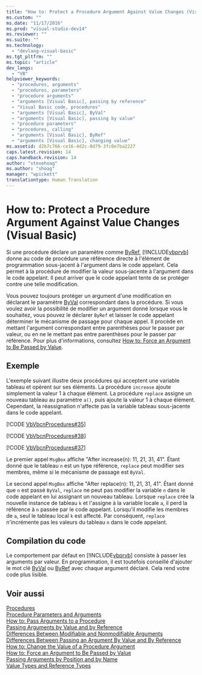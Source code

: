 ```yaml
---
title: "How to: Protect a Procedure Argument Against Value Changes (Visual Basic) | Microsoft Docs"
ms.custom: ""
ms.date: "11/17/2016"
ms.prod: "visual-studio-dev14"
ms.reviewer: ""
ms.suite: ""
ms.technology: 
  - "devlang-visual-basic"
ms.tgt_pltfrm: ""
ms.topic: "article"
dev_langs: 
  - "VB"
helpviewer_keywords: 
  - "procedures, arguments"
  - "procedures, parameters"
  - "procedure arguments"
  - "arguments [Visual Basic], passing by reference"
  - "Visual Basic code, procedures"
  - "arguments [Visual Basic], ByVal"
  - "arguments [Visual Basic], passing by value"
  - "procedure parameters"
  - "procedures, calling"
  - "arguments [Visual Basic], ByRef"
  - "arguments [Visual Basic], changing value"
ms.assetid: d2b7c766-ce16-4d2c-8d79-3fc0e7ba2227
caps.latest.revision: 14
caps.handback.revision: 14
author: "stevehoag"
ms.author: "shoag"
manager: "wpickett"
translationtype: Human Translation
---
```

# How to: Protect a Procedure Argument Against Value Changes (Visual Basic)
Si une procédure déclare un paramètre comme [ByRef](../../../../visual-basic/language-reference/modifiers/byref.md), [!INCLUDE[vbprvb](../../../../csharp/programming-guide/concepts/linq/includes/vbprvb_md.md)] donne au code de procédure une référence directe à l'élément de programmation sous\-jacent à l'argument dans le code appelant.  Cela permet à la procédure de modifier la valeur sous\-jacente à l'argument dans le code appelant.  Il peut arriver que le code appelant tente de se protéger contre une telle modification.  
  
 Vous pouvez toujours protéger un argument d'une modification en déclarant le paramètre [ByVal](../../../../visual-basic/language-reference/modifiers/byval.md) correspondant dans la procédure.  Si vous voulez avoir la possibilité de modifier un argument donné lorsque vous le souhaitez, vous pouvez le déclarer `ByRef` et laisser le code appelant déterminer le mécanisme de passage pour chaque appel.  Il procède en mettant l'argument correspondant entre parenthèses pour le passer par valeur, ou en ne le mettant pas entre parenthèses pour le passer par référence.  Pour plus d'informations, consultez [How to: Force an Argument to Be Passed by Value](../../../../visual-basic/programming-guide/language-features/procedures/how-to-force-an-argument-to-be-passed-by-value.md).  
  
## Exemple  
 L'exemple suivant illustre deux procédures qui acceptent une variable tableau et opèrent sur ses éléments.  La procédure `increase` ajoute simplement la valeur 1 à chaque élément.  La procédure `replace` assigne un nouveau tableau au paramètre `a()`, puis ajoute la valeur 1 à chaque élément.  Cependant, la réassignation n'affecte pas la variable tableau sous\-jacente dans le code appelant.  
  
 [!CODE [VbVbcnProcedures#35](../CodeSnippet/VS_Snippets_VBCSharp/VbVbcnProcedures#35)]  
  
 [!CODE [VbVbcnProcedures#38](../CodeSnippet/VS_Snippets_VBCSharp/VbVbcnProcedures#38)]  
  
 [!CODE [VbVbcnProcedures#37](../CodeSnippet/VS_Snippets_VBCSharp/VbVbcnProcedures#37)]  
  
 Le premier appel `MsgBox` affiche "After increase\(n\): 11, 21, 31, 41".  Étant donné que le tableau  `n`  est un type référence,  `replace`  peut modifier ses membres, même si le mécanisme de passage est `ByVal`.  
  
 Le second appel `MsgBox` affiche "After replace\(n\): 11, 21, 31, 41".  Étant donné que  `n`  est passé `ByVal`,  `replace`  ne peut pas modifier la variable  `n`  dans le code appelant en lui assignant un nouveau tableau.  Lorsque  `replace`  crée la nouvelle instance de tableau  `k`  et l'assigne à la variable locale  `a`, il perd la référence à  `n`  passée par le code appelant.  Lorsqu'il modifie les membres de  `a`, seul le tableau local  `k`  est affecté.  Par conséquent,  `replace`  n'incrémente pas les valeurs du tableau  `n`  dans le code appelant.  
  
## Compilation du code  
 Le comportement par défaut en [!INCLUDE[vbprvb](../../../../csharp/programming-guide/concepts/linq/includes/vbprvb_md.md)] consiste à passer les arguments par valeur.  En programmation, il est toutefois conseillé d'ajouter le mot clé [ByVal](../../../../visual-basic/language-reference/modifiers/byval.md) ou [ByRef](../../../../visual-basic/language-reference/modifiers/byref.md) avec chaque argument déclaré.  Cela rend votre code plus lisible.  
  
## Voir aussi  
 [Procedures](../../../../visual-basic/programming-guide/language-features/procedures/index.md)   
 [Procedure Parameters and Arguments](../../../../visual-basic/programming-guide/language-features/procedures/procedure-parameters-and-arguments.md)   
 [How to: Pass Arguments to a Procedure](../../../../visual-basic/programming-guide/language-features/procedures/how-to-pass-arguments-to-a-procedure.md)   
 [Passing Arguments by Value and by Reference](../../../../visual-basic/programming-guide/language-features/procedures/passing-arguments-by-value-and-by-reference.md)   
 [Differences Between Modifiable and Nonmodifiable Arguments](../../../../visual-basic/programming-guide/language-features/procedures/differences-between-modifiable-and-nonmodifiable-arguments.md)   
 [Differences Between Passing an Argument By Value and By Reference](../../../../visual-basic/programming-guide/language-features/procedures/differences-between-passing-an-argument-by-value-and-by-reference.md)   
 [How to: Change the Value of a Procedure Argument](../../../../visual-basic/programming-guide/language-features/procedures/how-to-change-the-value-of-a-procedure-argument.md)   
 [How to: Force an Argument to Be Passed by Value](../../../../visual-basic/programming-guide/language-features/procedures/how-to-force-an-argument-to-be-passed-by-value.md)   
 [Passing Arguments by Position and by Name](../../../../visual-basic/programming-guide/language-features/procedures/passing-arguments-by-position-and-by-name.md)   
 [Value Types and Reference Types](../../../../visual-basic/programming-guide/language-features/data-types/value-types-and-reference-types.md)